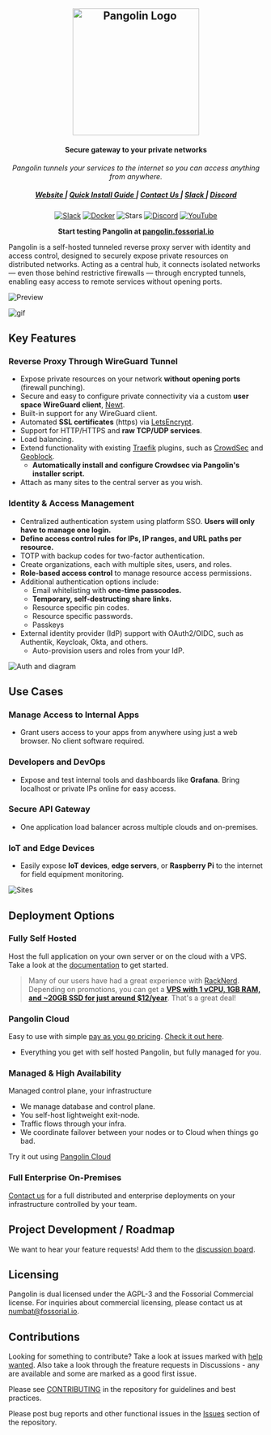 <div align="center">
    <h2>
      <picture>
          <source media="(prefers-color-scheme: dark)" srcset="public/logo/word_mark_white.png">
          <img alt="Pangolin Logo" src="public/logo/word_mark_black.png" width="250">
        </picture>
    </h2>
</div>

<h4 align="center">Secure gateway to your private networks</h4>
<div align="center">

_Pangolin tunnels your services to the internet so you can access anything from anywhere._

</div>

<div align="center">
  <h5>
      <a href="https://digpangolin.com">
        Website
      </a>
      <span> | </span>
      <a href="https://docs.digpangolin.com/self-host/quick-install-managed">
        Quick Install Guide
      </a>
      <span> | </span>
      <a href="mailto:contact@fossorial.io">
        Contact Us
      </a>
      <span> | </span>
      <a href="https://digpangolin.com/slack">
        Slack
      </a>
      <span> | </span>
      <a href="https://discord.gg/HCJR8Xhme4">
        Discord
      </a>
  </h5>

[![Slack](https://img.shields.io/badge/chat-slack-yellow?style=flat-square&logo=slack)](https://digpangolin.com/slack)
[![Docker](https://img.shields.io/docker/pulls/fosrl/pangolin?style=flat-square)](https://hub.docker.com/r/fosrl/pangolin)
![Stars](https://img.shields.io/github/stars/fosrl/pangolin?style=flat-square)
[![Discord](https://img.shields.io/discord/1325658630518865980?logo=discord&style=flat-square)](https://discord.gg/HCJR8Xhme4)
[![YouTube](https://img.shields.io/badge/YouTube-red?logo=youtube&logoColor=white&style=flat-square)](https://www.youtube.com/@fossorial-app)

</div>

<p align="center">
    <strong>
        Start testing Pangolin at <a href="https://pangolin.fossorial.io/auth/signup">pangolin.fossorial.io</a>
    </strong>
</p>

Pangolin is a self-hosted tunneled reverse proxy server with identity and access control, designed to securely expose private resources on distributed networks. Acting as a central hub, it connects isolated networks — even those behind restrictive firewalls — through encrypted tunnels, enabling easy access to remote services without opening ports.

<img src="public/screenshots/hero.png" alt="Preview"/>

![gif](public/clip.gif)

## Key Features

### Reverse Proxy Through WireGuard Tunnel

- Expose private resources on your network **without opening ports** (firewall punching).
- Secure and easy to configure private connectivity via a custom **user space WireGuard client**, [Newt](https://github.com/fosrl/newt).
- Built-in support for any WireGuard client.
- Automated **SSL certificates** (https) via [LetsEncrypt](https://letsencrypt.org/).
- Support for HTTP/HTTPS and **raw TCP/UDP services**.
- Load balancing.
- Extend functionality with existing [Traefik](https://github.com/traefik/traefik) plugins, such as [CrowdSec](https://plugins.traefik.io/plugins/6335346ca4caa9ddeffda116/crowdsec-bouncer-traefik-plugin) and [Geoblock](https://github.com/PascalMinder/geoblock).
    - **Automatically install and configure Crowdsec via Pangolin's installer script.**
- Attach as many sites to the central server as you wish.

### Identity & Access Management

- Centralized authentication system using platform SSO. **Users will only have to manage one login.**
- **Define access control rules for IPs, IP ranges, and URL paths per resource.**
- TOTP with backup codes for two-factor authentication.
- Create organizations, each with multiple sites, users, and roles.
- **Role-based access control** to manage resource access permissions.
- Additional authentication options include:
    - Email whitelisting with **one-time passcodes.**
    - **Temporary, self-destructing share links.**
    - Resource specific pin codes.
    - Resource specific passwords.
    - Passkeys
- External identity provider (IdP) support with OAuth2/OIDC, such as Authentik, Keycloak, Okta, and others.
    - Auto-provision users and roles from your IdP.

<img src="public/auth-diagram1.png" alt="Auth and diagram"/>

## Use Cases

### Manage Access to Internal Apps

- Grant users access to your apps from anywhere using just a web browser. No client software required.

### Developers and DevOps

- Expose and test internal tools and dashboards like **Grafana**. Bring localhost or private IPs online for easy access.

### Secure API Gateway

- One application load balancer across multiple clouds and on-premises.

### IoT and Edge Devices

- Easily expose **IoT devices**, **edge servers**, or **Raspberry Pi** to the internet for field equipment monitoring.

<img src="public/screenshots/sites.png" alt="Sites"/>

## Deployment Options

### Fully Self Hosted

Host the full application on your own server or on the cloud with a VPS. Take a look at the [documentation](https://docs.digpangolin.com/self-host/quick-install) to get started.

> Many of our users have had a great experience with [RackNerd](https://my.racknerd.com/aff.php?aff=13788). Depending on promotions, you can get a [**VPS with 1 vCPU, 1GB RAM, and ~20GB SSD for just around $12/year**](https://my.racknerd.com/aff.php?aff=13788&pid=912). That's a great deal!

### Pangolin Cloud

Easy to use with simple [pay as you go pricing](https://digpangolin.com/pricing). [Check it out here](https://pangolin.fossorial.io/auth/signup). 

- Everything you get with self hosted Pangolin, but fully managed for you.

### Managed & High Availability

Managed control plane, your infrastructure

- We manage database and control plane.
- You self-host lightweight exit-node.
- Traffic flows through your infra.
- We coordinate failover between your nodes or to Cloud when things go bad.

Try it out using [Pangolin Cloud](https://pangolin.fossorial.io)

### Full Enterprise On-Premises

[Contact us](mailto:numbat@fossorial.io) for a full distributed and enterprise deployments on your infrastructure controlled by your team.

## Project Development / Roadmap

We want to hear your feature requests! Add them to the [discussion board](https://github.com/orgs/fosrl/discussions/categories/feature-requests).

## Licensing

Pangolin is dual licensed under the AGPL-3 and the Fossorial Commercial license. For inquiries about commercial licensing, please contact us at [numbat@fossorial.io](mailto:numbat@fossorial.io).

## Contributions

Looking for something to contribute? Take a look at issues marked with [help wanted](https://github.com/fosrl/pangolin/issues?q=is%3Aissue%20state%3Aopen%20label%3A%22help%20wanted%22). Also take a look through the freature requests in Discussions - any are available and some are marked as a good first issue.

Please see [CONTRIBUTING](./CONTRIBUTING.md) in the repository for guidelines and best practices.

Please post bug reports and other functional issues in the [Issues](https://github.com/fosrl/pangolin/issues) section of the repository.
